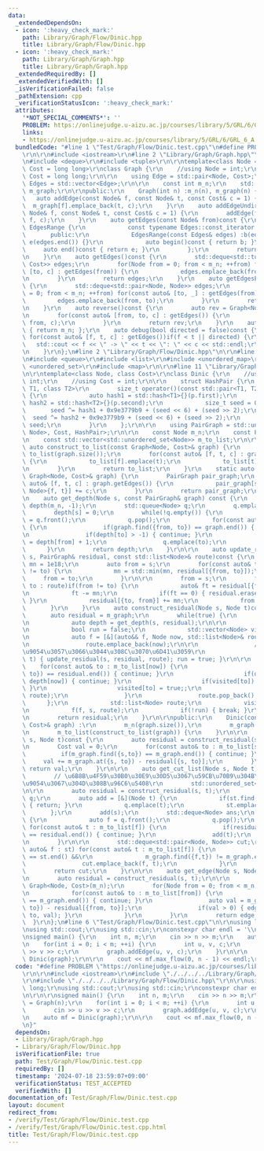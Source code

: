 ```yaml
---
data:
  _extendedDependsOn:
  - icon: ':heavy_check_mark:'
    path: Library/Graph/Flow/Dinic.hpp
    title: Library/Graph/Flow/Dinic.hpp
  - icon: ':heavy_check_mark:'
    path: Library/Graph/Graph.hpp
    title: Library/Graph/Graph.hpp
  _extendedRequiredBy: []
  _extendedVerifiedWith: []
  _isVerificationFailed: false
  _pathExtension: cpp
  _verificationStatusIcon: ':heavy_check_mark:'
  attributes:
    '*NOT_SPECIAL_COMMENTS*': ''
    PROBLEM: https://onlinejudge.u-aizu.ac.jp/courses/library/5/GRL/6/GRL_6_A
    links:
    - https://onlinejudge.u-aizu.ac.jp/courses/library/5/GRL/6/GRL_6_A
  bundledCode: "#line 1 \"Test/Graph/Flow/Dinic.test.cpp\"\n#define PROBLEM \"https://onlinejudge.u-aizu.ac.jp/courses/library/5/GRL/6/GRL_6_A\"\
    \r\n\r\n#include <iostream>\r\n#line 2 \"Library/Graph/Graph.hpp\"\n#include <vector>\r\
    \n#include <deque>\r\n#include <tuple>\r\n\r\ntemplate<class Node = int, class\
    \ Cost = long long>\r\nclass Graph {\r\n    //using Node = int;\r\n    //using\
    \ Cost = long long;\r\n\r\n    using Edge = std::pair<Node, Cost>;\r\n    using\
    \ Edges = std::vector<Edge>;\r\n\r\n    const int m_n;\r\n    std::vector<Edges>\
    \ m_graph;\r\n\r\npublic:\r\n    Graph(int n) :m_n(n), m_graph(n) {}\r\n\r\n \
    \   auto addEdge(const Node& f, const Node& t, const Cost& c = 1) {\r\n      \
    \  m_graph[f].emplace_back(t, c);\r\n    }\r\n    auto addEdgeUndirected(const\
    \ Node& f, const Node& t, const Cost& c = 1) {\r\n        addEdge(f, t, c); addEdge(t,\
    \ f, c);\r\n    }\r\n    auto getEdges(const Node& from)const {\r\n        class\
    \ EdgesRange {\r\n            const typename Edges::const_iterator b, e;\r\n \
    \       public:\r\n            EdgesRange(const Edges& edges) :b(edges.begin()),\
    \ e(edges.end()) {}\r\n            auto begin()const { return b; }\r\n       \
    \     auto end()const { return e; }\r\n        };\r\n        return EdgesRange(m_graph[from]);\r\
    \n    }\r\n    auto getEdges()const {\r\n        std::deque<std::tuple<Node, Node,\
    \ Cost>> edges;\r\n        for(Node from = 0; from < m_n; ++from) for(const auto&\
    \ [to, c] : getEdges(from)) {\r\n            edges.emplace_back(from, to, c);\r\
    \n        }\r\n        return edges;\r\n    }\r\n    auto getEdgesExcludeCost()const\
    \ {\r\n        std::deque<std::pair<Node, Node>> edges;\r\n        for(Node from\
    \ = 0; from < m_n; ++from) for(const auto& [to, _] : getEdges(from)) {\r\n   \
    \         edges.emplace_back(from, to);\r\n        }\r\n        return edges;\r\
    \n    }\r\n    auto reverse()const {\r\n        auto rev = Graph<Node, Cost>(m_n);\r\
    \n        for(const auto& [from, to, c] : getEdges()) {\r\n            rev.addEdge(to,\
    \ from, c);\r\n        }\r\n        return rev;\r\n    }\r\n    auto size()const\
    \ { return m_n; };\r\n    auto debug(bool directed = false)const {\r\n       \
    \ for(const auto& [f, t, c] : getEdges())if(f < t || directed) {\r\n         \
    \   std::cout << f << \" -> \" << t << \": \" << c << std::endl;\r\n        }\r\
    \n    }\r\n};\n#line 2 \"Library/Graph/Flow/Dinic.hpp\"\n\r\n#line 4 \"Library/Graph/Flow/Dinic.hpp\"\
    \n#include <queue>\r\n#include <list>\r\n#include <unordered_map>\r\n#include\
    \ <unordered_set>\r\n#include <map>\r\n\r\n#line 11 \"Library/Graph/Flow/Dinic.hpp\"\
    \n\r\ntemplate<class Node, class Cost>\r\nclass Dinic {\r\n    //using Node =\
    \ int;\r\n    //using Cost = int;\r\n\r\n    struct HashPair {\r\n        template<class\
    \ T1, class T2>\r\n        size_t operator()(const std::pair<T1, T2>& p) const\
    \ {\r\n            auto hash1 = std::hash<T1>{}(p.first);\r\n            auto\
    \ hash2 = std::hash<T2>{}(p.second);\r\n            size_t seed = 0;\r\n     \
    \       seed ^= hash1 + 0x9e3779b9 + (seed << 6) + (seed >> 2);\r\n          \
    \  seed ^= hash2 + 0x9e3779b9 + (seed << 6) + (seed >> 2);\r\n            return\
    \ seed;\r\n        }\r\n    };\r\n\r\n    using PairGraph = std::unordered_map<std::pair<Node,\
    \ Node>, Cost, HashPair>;\r\n\r\n    const Node m_n;\r\n    const PairGraph m_graph;\r\
    \n    const std::vector<std::unordered_set<Node>> m_to_list;\r\n\r\n    static\
    \ auto construct_to_list(const Graph<Node, Cost>& graph) {\r\n        std::vector<std::unordered_set<Node>>\
    \ to_list(graph.size());\r\n        for(const auto& [f, t, c] : graph.getEdges())\
    \ {\r\n            to_list[f].emplace(t);\r\n            to_list[t].emplace(f);\r\
    \n        }\r\n        return to_list;\r\n    }\r\n    static auto construct_graph(const\
    \ Graph<Node, Cost>& graph) {\r\n        PairGraph pair_graph;\r\n        for(const\
    \ auto& [f, t, c] : graph.getEdges()) {\r\n            pair_graph[std::pair<Node,\
    \ Node>{f, t}] += c;\r\n        }\r\n        return pair_graph;\r\n    }\r\n\r\
    \n    auto get_depth(Node s, const PairGraph& graph) const {\r\n        std::vector<Node>\
    \ depth(m_n, -1);\r\n        std::queue<Node> q;\r\n        q.emplace(s);\r\n\
    \        depth[s] = 0;\r\n        while(!q.empty()) {\r\n            auto from\
    \ = q.front();\r\n            q.pop();\r\n            for(const auto& to : m_to_list[from])\
    \ {\r\n                if(graph.find({from, to}) == graph.end()) { continue; }\r\
    \n                if(depth[to] > -1) { continue; }\r\n                depth[to]\
    \ = depth[from] + 1;\r\n                q.emplace(to);\r\n            }\r\n  \
    \      }\r\n        return depth;\r\n    }\r\n\r\n    auto update_residual(Node\
    \ s, PairGraph& residual, const std::list<Node>& route)const {\r\n        Cost\
    \ mn = 1e18;\r\n        auto from = s;\r\n        for(const auto& to : route)if(from\
    \ != to) {\r\n            mn = std::min(mn, residual[{from, to}]);\r\n       \
    \     from = to;\r\n        }\r\n\r\n        from = s;\r\n        for(const auto&\
    \ to : route)if(from != to) {\r\n            auto& ft = residual[{from, to}];\r\
    \n            ft -= mn;\r\n            if(ft == 0) { residual.erase({from,to});\
    \ }\r\n            residual[{to, from}] += mn;\r\n            from = to;\r\n \
    \       }\r\n    }\r\n    auto construct_residual(Node s, Node t)const {\r\n \
    \       auto residual = m_graph;\r\n        while(true) {\r\n            // BFS\r\
    \n            auto depth = get_depth(s, residual);\r\n\r\n            // DFS\r\
    \n            bool run = false;\r\n            std::vector<Node> visited(m_n);\r\
    \n            auto f = [&](auto&& f, Node now, std::list<Node>& route)->void {\r\
    \n                route.emplace_back(now);\r\n\r\n                // t\u306B\u5230\
    \u9054\u3057\u3066\u3044\u308C\u3070\u6D41\u3059\r\n                if(now ==\
    \ t) { update_residual(s, residual, route); run = true; }\r\n\r\n            \
    \    for(const auto& to : m_to_list[now]) {\r\n                    if(residual.find({now,\
    \ to}) == residual.end()) { continue; }\r\n                    if(depth[to] <=\
    \ depth[now]) { continue; }\r\n                    if(visited[to]) { continue;\
    \ }\r\n                    visited[to] = true;;\r\n                    f(f, to,\
    \ route);\r\n                }\r\n                route.pop_back();\r\n      \
    \      };\r\n            std::list<Node> route;\r\n            visited[s] = true;\r\
    \n            f(f, s, route);\r\n            if(!run) { break; }\r\n        }\r\
    \n        return residual;\r\n    }\r\n\r\npublic:\r\n    Dinic(const Graph<Node,\
    \ Cost>& graph) :\r\n        m_n(graph.size()),\r\n        m_graph(construct_graph(graph)),\r\
    \n        m_to_list(construct_to_list(graph)) {\r\n    }\r\n\r\n    auto max_flow(Node\
    \ s, Node t)const {\r\n        auto residual = construct_residual(s, t);\r\n\r\
    \n        Cost val = 0;\r\n        for(const auto& to : m_to_list[s]) {\r\n  \
    \          if(m_graph.find({s,to}) == m_graph.end()) { continue; }\r\n       \
    \     val += m_graph.at({s, to}) - residual[{s, to}];\r\n        }\r\n       \
    \ return val;\r\n    }\r\n\r\n    auto get_cut_list(Node s, Node t) const {\r\n\
    \        // \u6B8B\u4F59\u30B0\u30E9\u30D5\u3067\u59CB\u70B9\u304B\u3089\u5230\
    \u9054\u3067\u304D\u308B\u96C6\u5408\r\n        std::unordered_set<Node> st;\r\
    \n\r\n        auto residual = construct_residual(s, t);\r\n        std::queue<Node>\
    \ q;\r\n        auto add = [&](Node t) {\r\n            if(st.find(t) != st.end())\
    \ { return; }\r\n            q.emplace(t);\r\n            st.emplace(t);\r\n \
    \       };\r\n        add(s);\r\n        std::deque<Node> ans;\r\n        while(!q.empty())\
    \ {\r\n            auto f = q.front();\r\n            q.pop();\r\n           \
    \ for(const auto& t : m_to_list[f]) {\r\n                if(residual.find({f,t})\
    \ == residual.end()) { continue; }\r\n                add(t);\r\n            }\r\
    \n        }\r\n\r\n        std::deque<std::pair<Node, Node>> cut;\r\n        for(const\
    \ auto& f : st) for(const auto& t : m_to_list[f]) {\r\n            if(st.find(t)\
    \ == st.end() &&\r\n               m_graph.find({f,t}) != m_graph.end()) {\r\n\
    \                cut.emplace_back(f, t);\r\n            }\r\n        }\r\n\r\n\
    \        return cut;\r\n    }\r\n\r\n    auto get_edge(Node s, Node t)const {\r\
    \n        auto residual = construct_residual(s, t);\r\n\r\n        auto edge =\
    \ Graph<Node, Cost>(m_n);\r\n        for(Node from = 0; from < m_n; ++from) {\r\
    \n            for(const auto& to : m_to_list[from]) {\r\n                if(m_graph.find({from,to})\
    \ == m_graph.end()) { continue; }\r\n                auto val = m_graph.at({from,\
    \ to}) - residual[{from, to}];\r\n                if(val > 0) { edge.addEdge(from,\
    \ to, val); }\r\n            }\r\n        }\r\n        return edge;\r\n\r\n  \
    \  }\r\n};\n#line 6 \"Test/Graph/Flow/Dinic.test.cpp\"\n\r\nusing ll = long long;\r\
    \nusing std::cout;\r\nusing std::cin;\r\nconstexpr char endl = '\\n';\r\n\r\n\r\
    \nsigned main() {\r\n    int n, m;\r\n    cin >> n >> m;\r\n    auto graph = Graph(n);\r\
    \n    for(int i = 0; i < m; ++i) {\r\n        int u, v, c;\r\n        cin >> u\
    \ >> v >> c;\r\n        graph.addEdge(u, v, c);\r\n    }\r\n\r\n    auto mf =\
    \ Dinic(graph);\r\n\r\n    cout << mf.max_flow(0, n - 1) << endl;\r\n}\n"
  code: "#define PROBLEM \"https://onlinejudge.u-aizu.ac.jp/courses/library/5/GRL/6/GRL_6_A\"\
    \r\n\r\n#include <iostream>\r\n#include \"./../../../Library/Graph/Graph.hpp\"\
    \r\n#include \"./../../../Library/Graph/Flow/Dinic.hpp\"\r\n\r\nusing ll = long\
    \ long;\r\nusing std::cout;\r\nusing std::cin;\r\nconstexpr char endl = '\\n';\r\
    \n\r\n\r\nsigned main() {\r\n    int n, m;\r\n    cin >> n >> m;\r\n    auto graph\
    \ = Graph(n);\r\n    for(int i = 0; i < m; ++i) {\r\n        int u, v, c;\r\n\
    \        cin >> u >> v >> c;\r\n        graph.addEdge(u, v, c);\r\n    }\r\n\r\
    \n    auto mf = Dinic(graph);\r\n\r\n    cout << mf.max_flow(0, n - 1) << endl;\r\
    \n}"
  dependsOn:
  - Library/Graph/Graph.hpp
  - Library/Graph/Flow/Dinic.hpp
  isVerificationFile: true
  path: Test/Graph/Flow/Dinic.test.cpp
  requiredBy: []
  timestamp: '2024-07-18 23:59:07+09:00'
  verificationStatus: TEST_ACCEPTED
  verifiedWith: []
documentation_of: Test/Graph/Flow/Dinic.test.cpp
layout: document
redirect_from:
- /verify/Test/Graph/Flow/Dinic.test.cpp
- /verify/Test/Graph/Flow/Dinic.test.cpp.html
title: Test/Graph/Flow/Dinic.test.cpp
---
```

